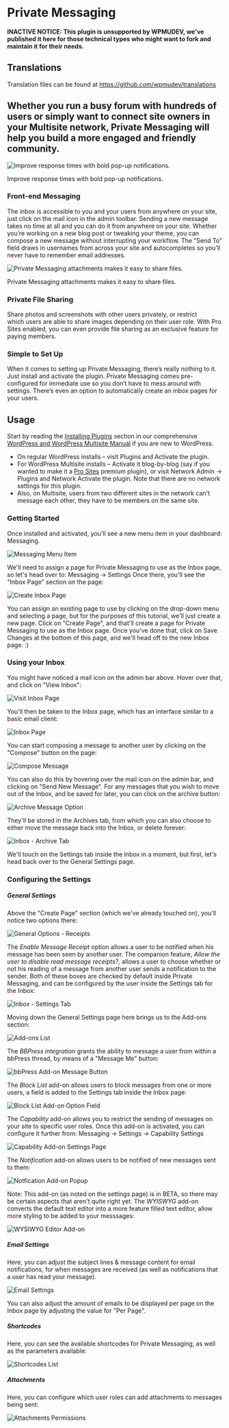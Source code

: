 # Private Messaging

**INACTIVE NOTICE: This plugin is unsupported by WPMUDEV, we've published it here for those technical types who might want to fork and maintain it for their needs.**

## Translations

Translation files can be found at https://github.com/wpmudev/translations

## Whether you run a busy forum with hundreds of users or simply want to connect site owners in your Multisite network, Private Messaging will help you build a more engaged and friendly community.


![Improve response times with bold pop-up notifications.](http://premium.wpmudev.org/wp-content/uploads/2015/01/notifications-735x470.jpg)


 Improve response times with bold pop-up notifications.

### Front-end Messaging

The inbox is accessible to you and your users from anywhere on your site, just click on the mail icon in the admin toolbar. Sending a new message takes no time at all and you can do it from anywhere on your site.  Whether you’re working on a new blog post or tweaking your theme, you can compose a new message without interrupting your workflow. The “Send To” field draws in usernames from across your site and autocompletes so you’ll never have to remember email addresses.  

![Private Messaging attachments makes it easy to share files.](http://premium.wpmudev.org/wp-content/uploads/2015/01/attachments735x4701.jpg)


 Private Messaging attachments makes it easy to share files.

### Private File Sharing

Share photos and screenshots with other users privately, or restrict which users are able to share images depending on their user role. With Pro Sites enabled, you can even provide file sharing as an exclusive feature for paying members. 

### Simple to Set Up

When it comes to setting up Private Messaging, there’s really nothing to it. Just install and activate the plugin. Private Messaging comes pre-configured for immediate use so you don’t have to mess around with settings. There’s even an option to automatically create an inbox pages for your users.  

## Usage

Start by reading the [Installing Plugins](https://wpmudev.com/docs/using-wordpress/installing-wordpress-plugins/) section in our comprehensive [WordPress and WordPress Multisite Manual](https://premium.wpmudev.org/wpmu-manual/) if you are new to WordPress.

*   On regular WordPress installs – visit Plugins and Activate the plugin.
*   For WordPress Multisite installs – Activate it blog-by-blog (say if you wanted to make it a [Pro Sites](https://premium.wpmudev.org/project/pro-sites/ "WordPress Pro Sites Plugin - WPMU DEV") premium plugin), or visit Network Admin -> Plugins and Network Activate the plugin. Note that there are no network settings for this plugin.
*   Also, on Multisite, users from two different sites in the network can't message each other, they have to be members on the same site.

### Getting Started

Once installed and activated, you'll see a new menu item in your dashboard: Messaging.





![Messaging Menu Item](https://premium.wpmudev.org/wp-content/uploads/2015/01/private-messaging-1000-messaging-menu-item.png)



We'll need to assign a page for Private Messaging to use as the Inbox page, so let's head over to: Messaging -> Settings Once there, you'll see the "Inbox Page" section on the page:





![Create Inbox Page](https://premium.wpmudev.org/wp-content/uploads/2015/01/private-messaging-1000-create-inbox-page.png)



You can assign an existing page to use by clicking on the drop-down menu and selecting a page, but for the purposes of this tutorial, we'll just create a new page. Click on "Create Page", and that'll create a page for Private Messaging to use as the Inbox page. Once you've done that, click on Save Changes at the bottom of this page, and we'll head off to the new Inbox page. :)

### Using your Inbox

You might have noticed a mail icon on the admin bar above. Hover over that, and click on "View Inbox":





![Visit Inbox Page](https://premium.wpmudev.org/wp-content/uploads/2015/01/private-messaging-1000-visit-inbox-page.png)



You'll then be taken to the Inbox page, which has an interface similar to a basic email client:





![Inbox Page](https://premium.wpmudev.org/wp-content/uploads/2015/01/private-messaging-1000-inbox-page.png)



You can start composing a message to another user by clicking on the "Compose" button on the page:





![Compose Message](https://premium.wpmudev.org/wp-content/uploads/2015/01/private-messaging-1000-compose-message.png)



You can also do this by hovering over the mail icon on the admin bar, and clicking on "Send New Message". For any messages that you wish to move out of the Inbox, and be saved for later, you can click on the archive button:





![Archive Message Option](https://premium.wpmudev.org/wp-content/uploads/2015/01/private-messaging-1000-archive-message-option.png)



They'll be stored in the Archives tab, from which you can also choose to either move the message back into the Inbox, or delete forever:





![Inbox - Archive Tab](https://premium.wpmudev.org/wp-content/uploads/2015/01/private-messaging-1000-inbox-archive-tab.png)



We'll touch on the Settings tab inside the Inbox in a moment, but first, let's head back over to the General Settings page.

### Configuring the Settings

##### General Settings

Above the "Create Page" section (which we've already touched on), you'll notice two options there:





![General Options - Receipts](https://premium.wpmudev.org/wp-content/uploads/2015/01/private-messaging-1000-general-options-receipts.png)



The _Enable Message Receipt_ option allows a user to be notified when his message has been seen by another user. The companion feature, _Allow the user to disable read message receipts?_, allows a user to choose whether or not his reading of a message from another user sends a notification to the sender. Both of these boxes are checked by default inside Private Messaging, and can be configured by the user inside the Settings tab for the Inbox:





![Inbox - Settings Tab](https://premium.wpmudev.org/wp-content/uploads/2015/01/private-messaging-1000-inbox-settings-tab.png)



Moving down the General Settings page here brings us to the Add-ons section:





![Add-ons List](https://premium.wpmudev.org/wp-content/uploads/2015/01/private-messaging-1000-addons-list.png)



The _BBPress integration_ grants the ability to message a user from within a bbPress thread, by means of a "Message Me" button:





![bbPress Add-on Message Button](https://premium.wpmudev.org/wp-content/uploads/2015/01/private-messaging-1000-bbpress-addon-message-button.png)



The _Block List_ add-on allows users to block messages from one or more users, a field is added to the Settings tab inside the Inbox page:





![Block List Add-on Option Field](https://premium.wpmudev.org/wp-content/uploads/2015/01/private-messaging-1000-block-list-addon-option-field.png)



The _Capability_ add-on allows you to restrict the sending of messages on your site to specific user roles. Once this add-on is activated, you can configure it further from: Messaging -> Settings -> Capability Settings





![Capability Add-on Settings Page](https://premium.wpmudev.org/wp-content/uploads/2015/01/private-messaging-1000-capability-addon-settings-page.png)



The _Notification_ add-on allows users to be notified of new messages sent to them:





![Notfication Add-on Popup](https://premium.wpmudev.org/wp-content/uploads/2015/01/private-messaging-1000-notfication-addon-popup.png)



Note: This add-on (as noted on the settings page) is in BETA, so there may be certain aspects that aren't quite right yet. The _WYISWYG_ add-on converts the default text editor into a more feature filled text editor, allow more styling to be added to your messsages:





![WYSIWYG Editor Add-on](https://premium.wpmudev.org/wp-content/uploads/2015/01/private-messaging-1000-wysiwyg-editor-addon.png)



##### Email Settings

Here, you can adjust the subject lines & message content for email notifications, for when messages are received (as well as notifications that a user has read your message).





![Email Settings](https://premium.wpmudev.org/wp-content/uploads/2015/01/private-messaging-1000-email-settings.png)



You can also adjust the amount of emails to be displayed per page on the Inbox page by adjusting the value for "Per Page".

##### Shortcodes

Here, you can see the available shortcodes for Private Messaging, as well as the parameters available:





![Shortcodes List](https://premium.wpmudev.org/wp-content/uploads/2015/01/private-messaging-1000-shortcodes-list.png)



##### Attachments

Here, you can configure which user roles can add attachments to messages being sent:





![Attachments Permissions](https://premium.wpmudev.org/wp-content/uploads/2015/01/private-messaging-1000-attachments-permissions.png)
